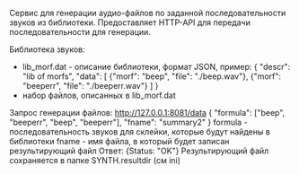 Сервис для генерации аудио-файлов по заданной последовательности звуков из библиотеки. Предоставляет HTTP-API для передачи последовательности для генерации.

Библиотека звуков:
- lib_morf.dat - описание библиотеки, формат JSON, пример: 
{
    "descr": "lib of morfs", 
    "data": [
        {"morf": "beep", "file": "./beep.wav"}, 
        {"morf": "beeperr", "file": "./beeperr.wav"}
    ]
}
- набор файлов, описанных в lib_morf.dat

Запрос генерации файлов:
http://127.0.0.1:8081/data
{
    "formula": ["beep", "beeperr", "beep", "beeperr"],
    "fname": "summary2"
}
formula - последовательность звуков для склейки, которые будут найдены в библиотеки 
fname - имя файла, в который будет записан результирующий файл
Ответ: {Status: "OK"}
Результирующий файл сохраняется в папке SYNTH.resultdir (см ini)